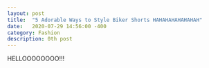 ```yaml
---
layout: post
title:  "5 Adorable Ways to Style Biker Shorts HAHAHAHAHAHAHAH"
date:   2020-07-29 14:56:00 -400
category: Fashion
description: 0th post
---
```


HELLOOOOOOOO!!!
